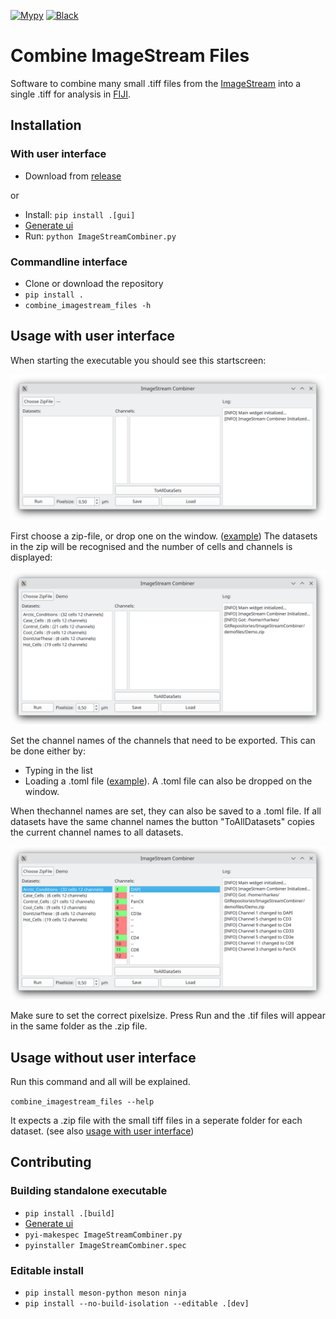 [![Mypy](https://github.com/BioImaging-NKI/ImageStreamCombiner/actions/workflows/mypy.yml/badge.svg)](https://github.com/BioImaging-NKI/ImageStreamCombiner/actions/workflows/mypy.yml)
[![Black](https://github.com/BioImaging-NKI/ImageStreamCombiner/actions/workflows/black.yml/badge.svg)](https://github.com/BioImaging-NKI/ImageStreamCombiner/actions/workflows/black.yml)
# Combine ImageStream Files
Software to combine many small .tiff files from the [ImageStream](https://cytekbio.com/pages/imagestream) into a single .tiff for analysis in [FIJI](https://fiji.sc/).
## Installation
### With user interface
* Download from [release](https://github.com/BioImaging-NKI/ImageStreamCombiner/releases)

or


* Install: `pip install .[gui]`
* [Generate ui](/ui)
* Run: `python ImageStreamCombiner.py`

### Commandline interface
* Clone or download the repository
* `pip install .`
* `combine_imagestream_files -h`

## Usage with user interface
When starting the executable you should see this startscreen:

<img src="images/StartScreen.png" width="640">

First choose a zip-file, or drop one on the window. ([example](demofiles/Demo.zip)) The datasets in the zip will be recognised and the number of cells and channels is displayed:

<img src="images/DemoLoadedScreen.png" width="640">

Set the channel names of the channels that need to be exported. This can be done either by:
* Typing in the list
* Loading a .toml file ([example](demofiles/Arctic_Conditions.toml)). A .toml file can also be dropped on the window.

When thechannel names are set, they can also be saved to a .toml file. If all datasets have the same channel names the button "ToAllDatasets" copies the current channel names to all datasets.

<img src="images/ChannelsSet.png" width="640">

Make sure to set the correct pixelsize. Press Run and the .tif files will appear in the same folder as the .zip file.

## Usage without user interface
Run this command and all will be explained.

`combine_imagestream_files --help`

It expects a .zip file with the small tiff files in a seperate folder for each dataset. (see also [usage with user interface](#usage-with-user-interface)) 


## Contributing
### Building standalone executable
* `pip install .[build]`
* [Generate ui](/ui)
* `pyi-makespec ImageStreamCombiner.py`
* `pyinstaller ImageStreamCombiner.spec`

### Editable install
* `pip install meson-python meson ninja`
* `pip install --no-build-isolation --editable .[dev]`